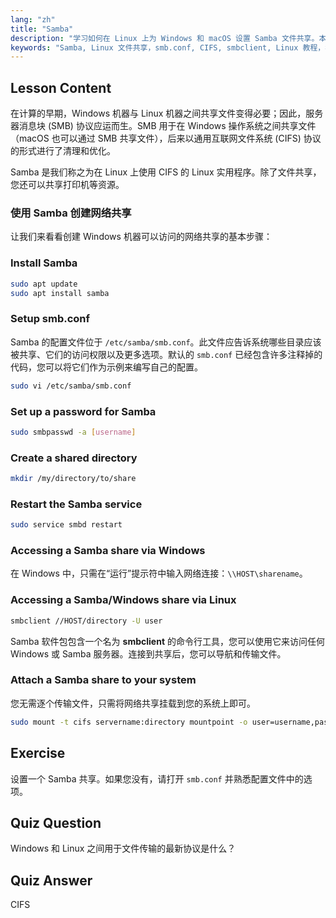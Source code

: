 ```yaml
---
lang: "zh"
title: "Samba"
description: "学习如何在 Linux 上为 Windows 和 macOS 设置 Samba 文件共享。本初学者指南涵盖了安装、配置和访问共享。立即开始！"
keywords: "Samba, Linux 文件共享，smb.conf, CIFS, smbclient, Linux 教程，初学者指南"
---
```


## Lesson Content

在计算的早期，Windows 机器与 Linux 机器之间共享文件变得必要；因此，服务器消息块 (SMB) 协议应运而生。SMB 用于在 Windows 操作系统之间共享文件（macOS 也可以通过 SMB 共享文件），后来以通用互联网文件系统 (CIFS) 协议的形式进行了清理和优化。

Samba 是我们称之为在 Linux 上使用 CIFS 的 Linux 实用程序。除了文件共享，您还可以共享打印机等资源。

### 使用 Samba 创建网络共享

让我们来看看创建 Windows 机器可以访问的网络共享的基本步骤：

### Install Samba

```bash
sudo apt update
sudo apt install samba
```

### Setup smb.conf

Samba 的配置文件位于 `/etc/samba/smb.conf`。此文件应告诉系统哪些目录应该被共享、它们的访问权限以及更多选项。默认的 `smb.conf` 已经包含许多注释掉的代码，您可以将它们作为示例来编写自己的配置。

```bash
sudo vi /etc/samba/smb.conf
```

### Set up a password for Samba

```bash
sudo smbpasswd -a [username]
```

### Create a shared directory

```bash
mkdir /my/directory/to/share
```

### Restart the Samba service

```bash
sudo service smbd restart
```

### Accessing a Samba share via Windows

在 Windows 中，只需在“运行”提示符中输入网络连接：`\\HOST\sharename`。

### Accessing a Samba/Windows share via Linux

```bash
smbclient //HOST/directory -U user
```

Samba 软件包包含一个名为 **smbclient** 的命令行工具，您可以使用它来访问任何 Windows 或 Samba 服务器。连接到共享后，您可以导航和传输文件。

### Attach a Samba share to your system

您无需逐个传输文件，只需将网络共享挂载到您的系统上即可。

```bash
sudo mount -t cifs servername:directory mountpoint -o user=username,pass=password
```

## Exercise

设置一个 Samba 共享。如果您没有，请打开 `smb.conf` 并熟悉配置文件中的选项。

## Quiz Question

Windows 和 Linux 之间用于文件传输的最新协议是什么？

## Quiz Answer

CIFS
